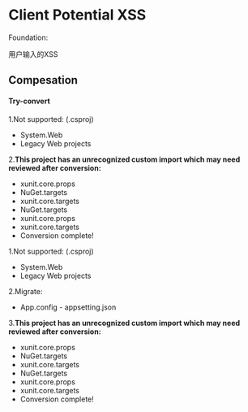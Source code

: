 # Client Potential XSS

Foundation:

用户输入的XSS



## Compesation

#### Try-convert

1.Not supported: (.csproj)

- System.Web
- Legacy Web projects

2.**This project has an unrecognized custom import which may need reviewed after conversion:** 

- xunit.core.props
- NuGet.targets
- xunit.core.targets
- NuGet.targets
- xunit.core.props
- xunit.core.targets
- Conversion complete!





1.Not supported: (.csproj)

- System.Web
- Legacy Web projects

2.Migrate:

- App.config - appsetting.json

3.**This project has an unrecognized custom import which may need reviewed after conversion:** 

- xunit.core.props
- NuGet.targets
- xunit.core.targets
- NuGet.targets
- xunit.core.props
- xunit.core.targets
- Conversion complete!



























